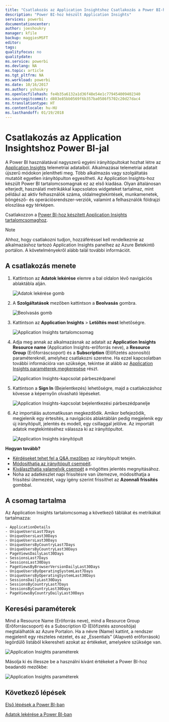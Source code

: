 ```yaml
---
title: "Csatlakozás az Application Insightshoz Csatlakozás a Power BI-hoz"
description: "Power BI-hoz készült Application Insights"
services: powerbi
documentationcenter: 
author: joeshoukry
manager: kfile
backup: maggiesMSFT
editor: 
tags: 
qualityfocus: no
qualitydate: 
ms.service: powerbi
ms.devlang: NA
ms.topic: article
ms.tgt_pltfrm: NA
ms.workload: powerbi
ms.date: 10/16/2017
ms.author: yshoukry
ms.openlocfilehash: fe4b35a6132a1d36f48e54e1c779454009402340
ms.sourcegitcommit: d803e85bb0569f6b357ba0586f5702c20d27dac4
ms.translationtype: HT
ms.contentlocale: hu-HU
ms.lasthandoff: 01/19/2018
---
```

# <a name="connect-to-application-insights-with-power-bi"></a>Csatlakozás az Application Insightshoz Power BI-jal
A Power BI használatával nagyszerű egyéni irányítópultokat hozhat létre az [Application Insights](https://azure.microsoft.com/documentation/articles/app-insights-overview/) telemetriai adataiból. Alkalmazásai telemetriai adatait újszerű módokon jelenítheti meg. Több alkalmazás vagy szolgáltatás mutatóit egyetlen irányítópulton egyesítheti. Az Application Insights-hoz készült Power BI tartalomcsomagnak ez az első kiadása. Olyan általánosan elterjedt, használati metrikákkal kapcsolatos widgeteket tartalmaz, mint például az aktív felhasználók száma, oldalmegtekintések, munkamenetek, böngésző- és operációsrendszer-verziók, valamint a felhasználók földrajzi eloszlása egy térképen.

Csatlakozzon a [Power BI-hoz készített Application Insights tartalomcsomaghoz](https://app.powerbi.com/getdata/services/application-insights).

>[!NOTE]
>Ahhoz, hogy csatlakozni tudjon, hozzáféréssel kell rendelkeznie az alkalmazáshoz tartozó Application Insights panelhez az Azure Betekintő portálon. A követelményekről alább talál további információt.

## <a name="how-to-connect"></a>A csatlakozás menete
1. Kattintson az **Adatok lekérése** elemre a bal oldalon lévő navigációs ablaktábla alján.
   
    ![Adatok lekérése gomb](media/service-connect-to-application-insights/pbi_getdata.png)
2. A **Szolgáltatások** mezőben kattintson a **Beolvasás** gombra.
   
    ![Beolvasás gomb](media/service-connect-to-application-insights/pbi_getservices.png)
3. Kattintson az **Application Insights** > **Letöltés most** lehetőségre.
   
    ![Application Insights tartalomcsomag](media/service-connect-to-application-insights/appinsights.png)
4. Adja meg annak az alkalmazásnak az adatait az **Application Insights Resource name** (Application Insights-erőforrás neve), a **Resource Group** (Erőforráscsoport) és a **Subscription** (Előfizetés azonosító) paramétereknél, amelyhez csatlakozni szeretne. Ha ezzel kapcsolatban további információra van szüksége, tekintse át alább az [Application Insights paraméterek megkeresése](#FindingAppInsightsParams) részt.
   
    ![Application Insights-kapcsolat párbeszédpanel](media/service-connect-to-application-insights/pbi_contpkappinsitconnectndialog.png)    
5. Kattintson a **Sign In** (Bejelentkezés) lehetőségre, majd a csatlakozáshoz kövesse a képernyőn olvasható lépéseket.
   
    ![Application Insights-kapcsolat bejelentkezési párbeszédpanelje](media/service-connect-to-application-insights/pbi_contpkappinsitconnectn2.png)
6. Az importálás automatikusan megkezdődik. Amikor befejeződik, megjelenik egy értesítés, a navigációs ablaktáblán pedig megjelenik egy új irányítópult, jelentés és modell, egy csillaggal jelölve.  Az importált adatok megtekintéséhez válassza ki az irányítópultot.
   
    ![Application Insights irányítópult](media/service-connect-to-application-insights/pbi_contpkappinsitdash.png)

**Hogyan tovább?**

* [Kérdéseket tehet fel a Q&A mezőben](power-bi-q-and-a.md) az irányítópult tetején.
* [Módosíthatja az irányítópult csempéit](service-dashboard-edit-tile.md).
* [Kiválaszthatja valamelyik csempét](service-dashboard-tiles.md) a mögöttes jelentés megnyitásához.
* Noha az adatkészlet napi frissítésre van ütemezve, módosíthatja a frissítési ütemezést, vagy igény szerint frissíthet az **Azonnali frissítés** gombbal.

## <a name="whats-included"></a>A csomag tartalma
Az Application Insights tartalomcsomag a következő táblákat és metrikákat tartalmazza:  

    - ApplicationDetails  
    - UniqueUsersLast7Days   
    - UniqueUsersLast30Days   
    - UniqueUsersLast30Days  
    - UniqueUsersByCountryLast7Days  
    - UniqueUsersByCountryLast30Days   
    - PageViewsDailyLast30Days   
    - SessionsLast7Days   
    - SessionsLast30Days  
    - PageViewsByBrowserVersionDailyLast30Days   
    - UniqueUsersByOperatingSystemLast7Days   
    - UniqueUsersByOperatingSystemLast30Days    
    - SessionsDailyLast30Days   
    - SessionsByCountryLast7Days   
    - SessionsByCountryLast30Days   
    - PageViewsByCountryDailyLast30Days   

<a name="FindingAppInsightsParams"></a>

## <a name="finding-parameters"></a>Keresési paraméterek
Mind a Resource Name (Erőforrás neve), mind a Resource Group (Erőforráscsoport) és a Subscription ID (Előfizetés azonosítója) megtalálhatók az Azure Portalon. Ha a névre (Name) kattint, a rendszer megjelenít egy részteles nézetet, és az „Essentials” (Alapvető erőforrások) legördülő listából kikeresheti azokat az értékeket, amelyekre szüksége van.

![Application Insights paraméterek](media/service-connect-to-application-insights/pbi_contpkappinsitparams.png)

Másolja ki és illessze be a használni kívánt értékeket a Power BI-hoz beadandó mezőkbe:

![Application Insights paraméterek](media/service-connect-to-application-insights/pbi_contpkappinsitparam2.png)

## <a name="next-steps"></a>Következő lépések
[Első lépések a Power BI-ban](service-get-started.md)

[Adatok lekérése a Power BI-ban](service-get-data.md)

